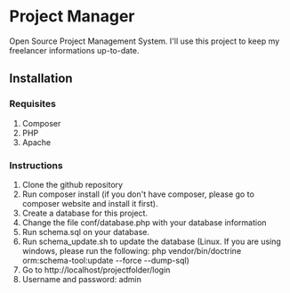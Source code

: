 # Project Manager
Open Source Project Management System. I'll use this project to keep my freelancer informations up-to-date.


## Installation

### Requisites

1. Composer
2. PHP
3. Apache

### Instructions

1. Clone the github repository
2. Run composer install (if you don't have composer, please go to composer website and install it first).
3. Create a database for this project.
4. Change the file conf/database.php with your database information
5. Run schema.sql on your database.
6. Run schema_update.sh to update the database (Linux. If you are using windows, please run the following: php vendor/bin/doctrine orm:schema-tool:update --force --dump-sql)
7. Go to http://localhost/projectfolder/login
8. Username and password: admin


